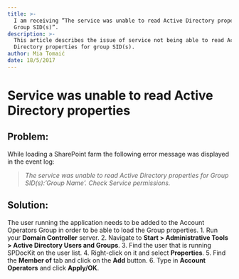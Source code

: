 ```yaml
---
title: >-
  I am receiving ”The service was unable to read Active Directory properties for
  Group SID(s)”.
description: >-
  This article describes the issue of service not being able to read Active
  Directory properties for group SID(s).
author: Mia Tomaić
date: 18/5/2017
---
```


# Service was unable to read Active Directory properties

## Problem:

While loading a SharePoint farm the following error message was displayed in the event log:

> _The service was unable to read Active Directory properties for Group SID\(s\):’Group Name’. Check Service permissions._

## Solution:

The user running the application needs to be added to the Account Operators Group in order to be able to load the Group properties. 1. Run your **Domain Controller** server. 2. Navigate to **Start &gt; Administrative Tools &gt; Active Directory Users and Groups**. 3. Find the user that is running SPDocKit on the user list. 4. Right-click on it and select **Properties**. 5. Find the **Member of** tab and click on the **Add** button. 6. Type in **Account Operators** and click **Apply/OK**.

